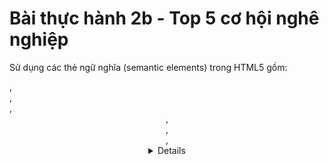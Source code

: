 # Bài thực hành 2b - Top 5 cơ hội nghê nghiệp
Sử dụng các thẻ ngữ nghĩa (semantic elements) trong HTML5 gồm: <section>, <article>, <aside>, <header>, <footer>, <nav>, <details>, <figure> để trình bày trang web sau:
 
